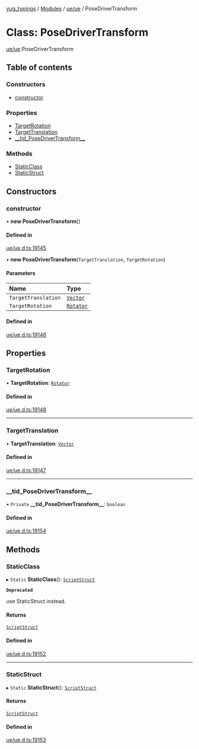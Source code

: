 [yug_typings](../README.md) / [Modules](../modules.md) / [ue/ue](../modules/ue_ue.md) / PoseDriverTransform

# Class: PoseDriverTransform

[ue/ue](../modules/ue_ue.md).PoseDriverTransform

## Table of contents

### Constructors

- [constructor](ue_ue.PoseDriverTransform.md#constructor)

### Properties

- [TargetRotation](ue_ue.PoseDriverTransform.md#targetrotation)
- [TargetTranslation](ue_ue.PoseDriverTransform.md#targettranslation)
- [\_\_tid\_PoseDriverTransform\_\_](ue_ue.PoseDriverTransform.md#__tid_posedrivertransform__)

### Methods

- [StaticClass](ue_ue.PoseDriverTransform.md#staticclass)
- [StaticStruct](ue_ue.PoseDriverTransform.md#staticstruct)

## Constructors

### constructor

• **new PoseDriverTransform**()

#### Defined in

[ue/ue.d.ts:19145](https://github.com/YugMetaverse/yug_typings/blob/25cad34/ue/ue.d.ts#L19145)

• **new PoseDriverTransform**(`TargetTranslation`, `TargetRotation`)

#### Parameters

| Name | Type |
| :------ | :------ |
| `TargetTranslation` | [`Vector`](ue_ue_s.Vector.md) |
| `TargetRotation` | [`Rotator`](ue_ue_s.Rotator.md) |

#### Defined in

[ue/ue.d.ts:19146](https://github.com/YugMetaverse/yug_typings/blob/25cad34/ue/ue.d.ts#L19146)

## Properties

### TargetRotation

• **TargetRotation**: [`Rotator`](ue_ue_s.Rotator.md)

#### Defined in

[ue/ue.d.ts:19148](https://github.com/YugMetaverse/yug_typings/blob/25cad34/ue/ue.d.ts#L19148)

___

### TargetTranslation

• **TargetTranslation**: [`Vector`](ue_ue_s.Vector.md)

#### Defined in

[ue/ue.d.ts:19147](https://github.com/YugMetaverse/yug_typings/blob/25cad34/ue/ue.d.ts#L19147)

___

### \_\_tid\_PoseDriverTransform\_\_

• `Private` **\_\_tid\_PoseDriverTransform\_\_**: `boolean`

#### Defined in

[ue/ue.d.ts:19154](https://github.com/YugMetaverse/yug_typings/blob/25cad34/ue/ue.d.ts#L19154)

## Methods

### StaticClass

▸ `Static` **StaticClass**(): [`ScriptStruct`](ue_ue.ScriptStruct.md)

**`Deprecated`**

use StaticStruct instead.

#### Returns

[`ScriptStruct`](ue_ue.ScriptStruct.md)

#### Defined in

[ue/ue.d.ts:19152](https://github.com/YugMetaverse/yug_typings/blob/25cad34/ue/ue.d.ts#L19152)

___

### StaticStruct

▸ `Static` **StaticStruct**(): [`ScriptStruct`](ue_ue.ScriptStruct.md)

#### Returns

[`ScriptStruct`](ue_ue.ScriptStruct.md)

#### Defined in

[ue/ue.d.ts:19153](https://github.com/YugMetaverse/yug_typings/blob/25cad34/ue/ue.d.ts#L19153)

